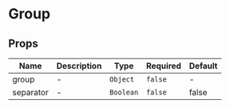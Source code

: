 # Group

## Props

<!-- @vuese:Group:props:start -->
|Name|Description|Type|Required|Default|
|---|---|---|---|---|
|group|-|`Object`|`false`|-|
|separator|-|`Boolean`|`false`|false|

<!-- @vuese:Group:props:end -->


